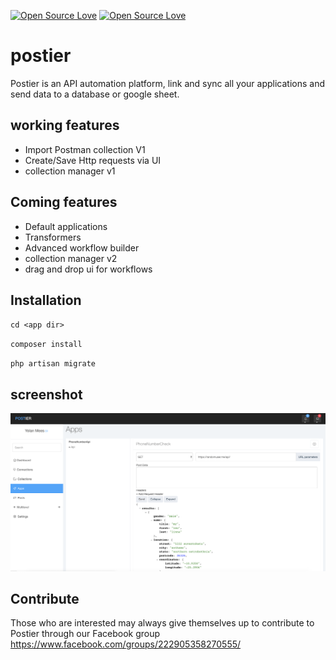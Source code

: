 [![Open Source Love](https://badges.frapsoft.com/os/gpl/gpl.svg?v=102)](https://github.com/ellerbrock/open-source-badge/)
[![Open Source Love](https://badges.frapsoft.com/os/v1/open-source.svg?v=102)](https://github.com/ellerbrock/open-source-badge/)
# postier
Postier is an API automation platform, link and sync all your applications and send data to a database or google sheet.

## working features
- Import Postman collection V1
- Create/Save Http requests via UI
- collection manager v1

## Coming features
- Default applications
- Transformers
- Advanced workflow builder
- collection manager v2
- drag and drop ui for workflows

## Installation
`cd <app dir>`

`composer install`

`php artisan migrate`

## screenshot
![Alt text](public/screenshots/1.png)

## Contribute
Those who are interested may always give themselves up to contribute to Postier through our Facebook group
https://www.facebook.com/groups/222905358270555/
